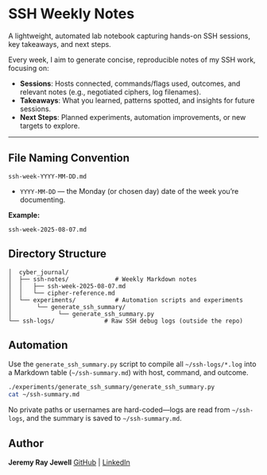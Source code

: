 # SSH Weekly Notes

A lightweight, automated lab notebook capturing hands-on SSH sessions, key takeaways, and next steps.

Every week, I aim to generate concise, reproducible notes of my SSH work, focusing on:

* **Sessions**: Hosts connected, commands/flags used, outcomes, and relevant notes (e.g., negotiated ciphers, log filenames).
* **Takeaways**: What you learned, patterns spotted, and insights for future sessions.
* **Next Steps**: Planned experiments, automation improvements, or new targets to explore.

---

## File Naming Convention

`ssh-week-YYYY-MM-DD.md`

* `YYYY-MM-DD` — the Monday (or chosen day) date of the week you’re documenting.

**Example:**

```
ssh-week-2025-08-07.md
```

## Directory Structure

```
│  cyber_journal/
│  ├── ssh-notes/             # Weekly Markdown notes
│  │   ├── ssh-week-2025-08-07.md
│  │   └── cipher-reference.md
│  └── experiments/           # Automation scripts and experiments
│       └── generate_ssh_summary/
│             └── generate_ssh_summary.py
└── ssh-logs/              # Raw SSH debug logs (outside the repo)
```

## Automation

Use the `generate_ssh_summary.py` script to compile all `~/ssh-logs/*.log` into a Markdown table (`~/ssh-summary.md`) with host, command, and outcome.

```bash
./experiments/generate_ssh_summary/generate_ssh_summary.py
cat ~/ssh-summary.md
```

No private paths or usernames are hard-coded—logs are read from `~/ssh-logs`, and the summary is saved to `~/ssh-summary.md`.

## Author

**Jeremy Ray Jewell**
[GitHub](https://github.com/jeremyrayjewell) | [LinkedIn](https://www.linkedin.com/in/jeremyrayjewell)
